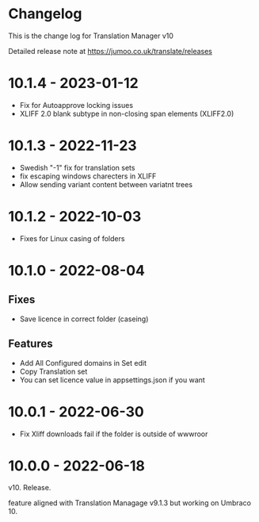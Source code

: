 # Changelog 

This is the change log for Translation Manager v10

Detailed release note at https://jumoo.co.uk/translate/releases

# 10.1.4 - 2023-01-12 

- Fix for Autoapprove locking issues
- XLIFF 2.0 blank subtype in non-closing span elements (XLIFF2.0)

# 10.1.3 - 2022-11-23

- Swedish "-1" fix for translation sets
- fix escaping windows charecters in XLIFF
- Allow sending variant content between variatnt trees

# 10.1.2 - 2022-10-03

- Fixes for Linux casing of folders 

# 10.1.0 - 2022-08-04

## Fixes
- Save licence in correct folder (caseing)

## Features
- Add All Configured domains in Set edit 
- Copy Translation set
- You can set licence value in appsettings.json if you want


# 10.0.1 - 2022-06-30 

- Fix Xliff downloads fail if the folder is outside of wwwroor 


# 10.0.0 - 2022-06-18 

 v10. Release. 
 
 feature aligned with Translation Managage v9.1.3 but working on Umbraco 10.

